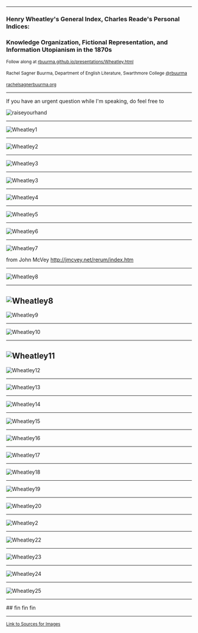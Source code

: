 
<section data-background="BuurmaImage2.jpg"></section>

---

### Henry Wheatley's General Index, Charles Reade's Personal Indices: 
### Knowledge Organization, Fictional Representation, and Information Utopianism in the 1870s

<small>Follow along at [rbuurma.github.io/presentations/Wheatley.html](http://theotherdh.com/presentations/Wheatley.html)</small>
<br>
<br><small>Rachel Sagner Buurma, Department of English Literature, Swarthmore College [@rbuurma](http://twitter.com/rbuurma)</small>
<br>
<br><small>[rachelsagnerbuurma.org](http://rachelsagnerbuurma.org)</small>

---

If you have an urgent question while I'm speaking, do feel free to

![raiseyourhand](dograisinghand.gif)

---

![Wheatley1](WheatleyImages/WheatleyTP.png)

---

![Wheatley2](WheatleyImages/OwnWork.png)


---

![Wheatley3](WheatleyImages/Impossibility.png)

---

![Wheatley3](WheatleyImages/AlwaysGrowing.png)

---

![Wheatley4](WheatleyImages/image14.png)

---

![Wheatley5](WheatleyImages/image15.png)


---

![Wheatley6](WheatleyImages/image16.png)

---

![Wheatley7](WheatleyImages/image17.png)

from John McVey http://jmcvey.net/rerum/index.htm

---

![Wheatley8](WheatleyImages/ReadePortrait.jpg)

---

![Wheatley8](WheatleyImages/HardCashCover.jpg)
---

![Wheatley9](WheatleyImages/image4.png)

---

![Wheatley10](WheatleyImages/image5.png)

---

![Wheatley11](WheatleyImages/image6.png)
---

![Wheatley12](WheatleyImages/image7.jpg)

---

![Wheatley13](WheatleyImages/image8.jpg)

---

![Wheatley14](WheatleyImages/image9.png)

---

![Wheatley15](WheatleyImages/image10.png)

---

![Wheatley16](WheatleyImages/image16.png)

---

![Wheatley17](WheatleyImages/image17.png)

---

![Wheatley18](WheatleyImages/image18.jpg)

---

![Wheatley19](WheatleyImages/image19.jpg)

---

![Wheatley20](WheatleyImages/image20.png)

---

![Wheatley2](WheatleyImages/image21.jpg)

---

![Wheatley22](WheatleyImages/image22.jpg)

---

![Wheatley23](WheatleyImages/image23.jpg)

---

![Wheatley24](WheatleyImages/image24.jpg)

---

![Wheatley25](WheatleyImages/image25.jpg)

---

<section data-background="eniacwomen.jpg"></section>
## fin fin fin

---

<small>[Link to Sources for Images]()</small>
